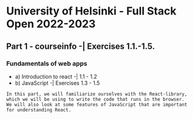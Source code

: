# University of Helsinki - Full Stack Open 2022-2023

## Part 1 - courseinfo -| Exercises 1.1.-1.5.
### Fundamentals of web apps
- a) Introduction to react -| 1.1 - 1.2
- b) JavaScript -| Exercises 1.3 - 1.5

~~~ 
In this part, we will familiarize ourselves with the React-library, 
which we will be using to write the code that runs in the browser. 
We will also look at some features of JavaScript that are important for understanding React.
~~~